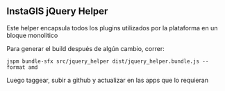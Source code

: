 
## InstaGIS jQuery Helper

Este helper encapsula todos los plugins utilizados por la plataforma en un bloque monolítico

Para generar el build después de algún cambio, correr:

```sj
jspm bundle-sfx src/jquery_helper dist/jquery_helper.bundle.js --format amd
```

Luego taggear, subir a github y actualizar en las apps que lo requieran
